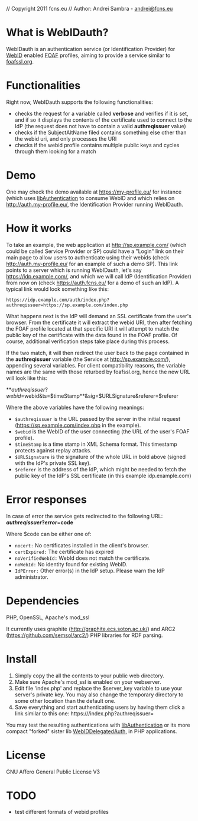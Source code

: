 // Copyright 2011 fcns.eu
// Author: Andrei Sambra - andrei@fcns.eu


# What is WebIDauth? 

WebIDauth is an authentication service (or Identification Provider) for [WebID](http://www.w3.org/wiki/WebID) enabled [FOAF](www.foaf-project.org/) profiles, aiming to provide a service similar to [foafssl.org](https://foafssl.org/srv/idp).

# Functionalities

Right now, WebIDauth supports the following functionalities:

* checks the request for a variable called **verbose** and verifies if it is set, and if so it displays the contents of the certificate used to connect to the IdP (the request does not have to contain a valid **authreqissuer** value)
* checks if the SubjectAltName filed contains something else other than the webid uri, and only processes the URI
* checks if the webid profile contains multiple public keys and cycles through them looking for a match

# Demo

One may check the demo available at https://my-profile.eu/ for instance (which uses [libAuthentication](https://github.com/melvincarvalho/libAuthentication) to consume WebID and which relies on http://auth.my-profile.eu/, the Identification Provider running WebIDauth.

# How it works

To take an example, the web application at http://sp.example.com/ (which could be called Service Provider or SP) could have a "Login" link on their main page to allow users to authenticate using their webids (check http://auth.my-profile.eu/ for an example of such a demo SP).  This link points to a server which is running WebIDauth, let's say https://idp.example.com/, and which we will call IdP (Identification Provider) from now on (check https://auth.fcns.eu/ for a demo of such an IdP). A typical link would look something like this:

`https://idp.example.com/auth/index.php?authreqissuer=https://sp.example.com/index.php`


What happens next is the IdP will demand an SSL certificate from the user's browser. From the certificate it will extract the webid URI, then after fetching the FOAF profile located at that specific URI it will attempt to match the public key of the certificate with the data found in the FOAF profile. Of course, additional verification steps take place during this process.

If the two match, it will then redirect the user back to the page contained in the **authreqissuer** variable (the Service at http://sp.example.com/), appending several variables. For client compatibility reasons, the variable names are the same with those returbed by foafssl.org, hence the new URL will look like this: 

**$authreqissuer?webid=$webid&ts=$timeStamp**&sig=$URLSignature&referer=$referer

Where the above variables have the following meanings:

* `$authreqissuer` is the URL passed by the server in the initial request (https://sp.example.com/index.php in the example).
* `$webid` is the WebID of the user connecting (the URL of the user's FOAF profile).
* `$timeStamp` is a time stamp in XML Schema format. This timestamp protects against replay attacks.
* `$URLSignature` is the signature of the whole URL in bold above (signed with the IdP's private SSL key).
* `$referer` is the address of the IdP, which might be needed to fetch the public key of the IdP's SSL certificate (in this example idp.example.com)

# Error responses

In case of error the service gets redirected to the following URL: **$authreqissuer?error=$code**

Where $code can be either one of:

* `nocert:` No certificates installed in the client's browser.
* `certExpired:` The certificate has expired
* `noVerifiedWebId:` WebId does not match the certificate.
* `noWebId:` No identity found for existing WebID.
* `IdPError:` Other error(s) in the IdP setup. Please warn the IdP administrator.

# Dependencies

PHP, OpenSSL, Apache's mod_ssl

It currently uses graphite (http://graphite.ecs.soton.ac.uk/) and ARC2 (https://github.com/semsol/arc2/) PHP libraries for RDF parsing.

# Install

1. Simply copy the all the contents to your public web directory.
2. Make sure Apache's mod_ssl is enabled on your webserver.
3. Edit file 'index.php' and replace the $server_key variable to use your server's private key. You may also change the temporary directory to some other location than the default one.
4. Save everything and start authenticating users by having them click a link similar to this one:
https:///index.php?authreqissuer=

You may test the resulting authentications with [libAuthentication](https://github.com/melvincarvalho/libAuthentication) or its more compact "forked" sister lib [WebIDDelegatedAuth](https://github.com/WebIDauth/WebIDDelegatedAuth), in PHP applications.

# License

GNU Affero General Public License V3

# TODO

* test different formats of webid profiles

